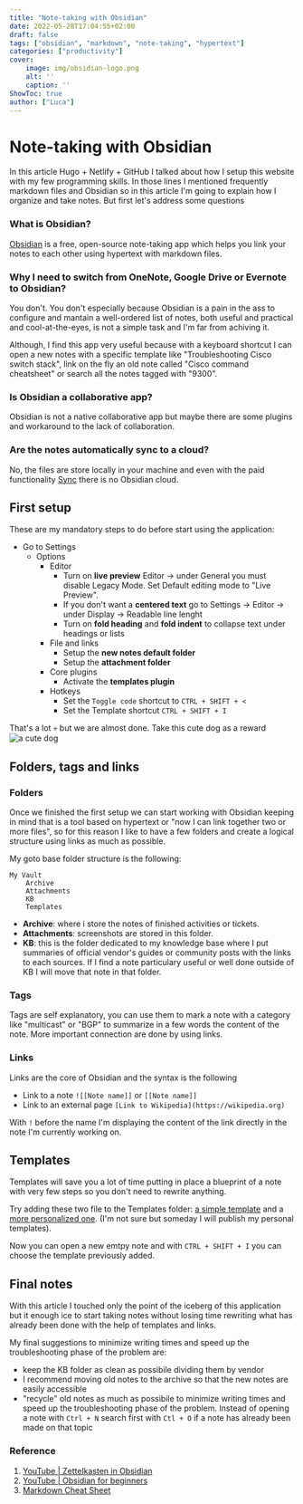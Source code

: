 ```yaml
---
title: "Note-taking with Obsidian"
date: 2022-05-28T17:04:55+02:00
draft: false
tags: ["obsidian", "markdown", "note-taking", "hypertext"]
categories: ["productivity"]
cover:
	image: img/obsidian-logo.png
	alt: ''
	caption: ''
ShowToc: true
author: ["Luca"]
---
```

# Note-taking with Obsidian
In this article Hugo + Netlify + GitHub I talked about how I setup this website with my few programming skills. In those lines I mentioned frequently markdown files and Obsidian so in this article I'm going to explain how I organize and take notes. But first let's address some questions

### What is Obsidian? 
[Obsidian](https://obsidian.md/) is a free, open-source note-taking app which helps you link your notes to each other using hypertext with markdown files.

### Why I need to switch from OneNote, Google Drive or Evernote to Obsidian?
You don't. You don't especially because Obsidian is a pain in the ass to configure and mantain a well-ordered list of notes, both useful and practical and cool-at-the-eyes, is not a simple task and I'm far from achiving it.

Although, I find this app very useful because with a keyboard shortcut I can open a new notes with a specific template like "Troubleshooting Cisco switch stack", link on the fly an old note called "Cisco command cheatsheet" or search all the notes tagged with "9300".

### Is Obsidian a collaborative app?
Obsidian is not a native collaborative app but maybe there are some plugins and workaround to the lack of collaboration.

### Are the notes automatically sync to a cloud?
No, the files are store locally in your machine and even with the paid functionality [Sync](https://obsidian.md/sync) there is no Obsidian cloud.

## First setup
These are my mandatory steps to do before start using the application:

- Go to Settings
	- Options
		- Editor
			- Turn on **live preview** Editor -> under General you must disable Legacy Mode. Set Default editing mode to "Live Preview".
			- If you don't want a **centered text** go to Settings -> Editor -> under Display -> Readable line lenght
			- Turn on **fold heading** and **fold indent** to collapse text under headings or lists
		- File and links
			- Setup the **new notes default folder**
			- Setup the **attachment folder**
		- Core plugins
			- Activate the **templates plugin**
		- Hotkeys
			- Set the `Toggle code` shortcut to `CTRL + SHIFT + <`
			- Set the Template shortcut `CTRL + SHIFT + I`

That's a lot :skull: but we are almost done. Take this cute dog as a reward ![a cute dog](/gif/fluffy-dog.gif)

## Folders, tags and links
### Folders
Once we finished the first setup we can start working with Obsidian keeping in mind that is a tool based on hypertext or "now I can link together two or more files", so for this reason I like to have a few folders and create a logical structure using links as much as possible.

My goto base folder structure is the following:

```
My Vault
	Archive
	Attachments
	KB
	Templates
```

- **Archive**: where i store the notes of finished activities or tickets.
- **Attachments**: screenshots are stored in this folder.
- **KB**: this is the folder dedicated to my knowledge base where I put summaries of official vendor's guides or community posts with the links to each sources. If I find a note particulary useful or well done outside of KB I will move that note in that folder.

### Tags
Tags are self explanatory, you can use them to mark a note with a category like "multicast" or "BGP" to summarize in a few words the content of the note. More important connection are done by using links.

### Links
Links are the core of Obsidian and the syntax is the following

- Link to a note `![[Note name]]` or `[[Note name]]`
- Link to an external page `[Link to Wikipedia](https://wikipedia.org)`

With `!` before the name I'm displaying the content of the link directly in the note I'm currently working on.

## Templates
Templates will save you a lot of time putting in place a blueprint of a note with very few steps so you don't need to rewrite anything.

Try adding these two file to the Templates folder: [a simple template](https://raw.githubusercontent.com/lu-tar/blog/master/static/files/Template_1.md) and a [more personalized one](https://raw.githubusercontent.com/lu-tar/blog/master/static/files/Template_2.md). (I'm not sure but someday I will publish my personal templates).

Now you can open a new emtpy note and with `CTRL + SHIFT + I` you can choose the template previously added.

## Final notes
With this article I touched only the point of the iceberg of this application but it enough ice to start taking notes without losing time rewriting what has already been done with the help of templates and links. 

My final suggestions to minimize writing times and speed up the troubleshooting phase of the problem are:
- keep the KB folder as clean as possibile dividing them by vendor
- I recommend moving old notes to the archive so that the new notes are easily accessible
- "recycle" old notes as much as possibile to minimize writing times and speed up the troubleshooting phase of the problem. Instead of opening a note with `Ctrl + N` search first with `Ctl + O` if a note has already been made on that topic

### Reference
1. [YouTube | Zettelkasten in Obsidian](https://youtu.be/E6ySG7xYgjY?t=137)
2. [YouTube | Obsidian for beginners](https://www.youtube.com/watch?v=QgbLb6QCK88)
3. [Markdown Cheat Sheet](https://www.markdownguide.org/cheat-sheet/)